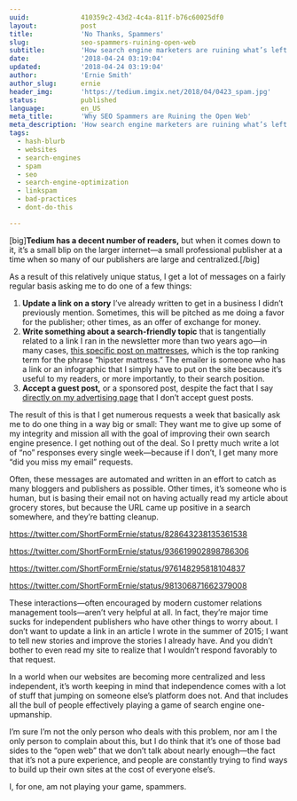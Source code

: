 ```yaml
---
uuid:             410359c2-43d2-4c4a-811f-b76c60025df0
layout:           post
title:            'No Thanks, Spammers'
slug:             seo-spammers-ruining-open-web
subtitle:         'How search engine marketers are ruining what’s left of the open web through too aggressive automation. No, I won’t add your link to my old piece.'
date:             '2018-04-24 03:19:04'
updated:          '2018-04-24 03:19:04'
author:           'Ernie Smith'
author_slug:      ernie
header_img:       'https://tedium.imgix.net/2018/04/0423_spam.jpg'
status:           published
language:         en_US
meta_title:       'Why SEO Spammers are Ruining the Open Web'
meta_description: 'How search engine marketers are ruining what’s left of the open web through too aggressive automation. No, I won’t add your link to my old piece.'
tags:
  - hash-blurb
  - websites
  - search-engines
  - spam
  - seo
  - search-engine-optimization
  - linkspam
  - bad-practices
  - dont-do-this

---
```


[big]**Tedium has a decent number of readers,** but when it comes down to it, it’s a small blip on the larger internet—a small professional publisher at a time when so many of our publishers are large and centralized.[/big]

As a result of this relatively unique status, I get a lot of messages on a fairly regular basis asking me to do one of a few things:

1. **Update a link on a story** I’ve already written to get in a business I didn’t previously mention. Sometimes, this will be pitched as me doing a favor for the publisher; other times, as an offer of exchange for money.
2. **Write something about a search-friendly topic** that is tangentially related to a link I ran in the newsletter more than two years ago—in many cases, [this specific post on mattresses](https://tedium.co/2016/01/14/hipster-mattresses-casper-yogabed/), which is the top ranking term for the phrase “hipster mattress.” The emailer is someone who has a link or an infographic that I simply have to put on the site because it’s useful to my readers, or more importantly, to their search position.
3. **Accept a guest post,** or a sponsored post, despite the fact that I say [directly on my advertising page](https://tedium.co/advertising/) that I don’t accept guest posts.

The result of this is that I get numerous requests a week that basically ask me to do one thing in a way big or small: They want me to give up some of my integrity and mission all with the goal of improving their own search engine presence. I get nothing out of the deal. So I pretty much write a lot of “no” responses every single week—because if I don’t, I get many more “did you miss my email” requests.

Often, these messages are automated and written in an effort to catch as many bloggers and publishers as possible. Other times, it’s someone who is human, but is basing their email not on having actually read my article about grocery stores, but because the URL came up positive in a search somewhere, and they’re batting cleanup.

https://twitter.com/ShortFormErnie/status/828643238135361538

https://twitter.com/ShortFormErnie/status/936619902898786306

https://twitter.com/ShortFormErnie/status/976148295818104837

https://twitter.com/ShortFormErnie/status/981306871662379008

These interactions—often encouraged by modern customer relations management tools—aren’t very helpful at all. In fact, they’re major time sucks for independent publishers who have other things to worry about. I don’t want to update a link in an article I wrote in the summer of 2015; I want to tell new stories and improve the stories I already have. And you didn’t bother to even read my site to realize that I wouldn’t respond favorably to that request.

In a world when our websites are becoming more centralized and less independent, it’s worth keeping in mind that independence comes with a lot of stuff that jumping on someone else’s platform does not. And that includes all the bull of people effectively playing a game of search engine one-upmanship.

I’m sure I’m not the only person who deals with this problem, nor am I the only person to complain about this, but I do think that it’s one of those bad sides to the “open web” that we don’t talk about nearly enough—the fact that it’s not a pure experience, and people are constantly trying to find ways to build up their own sites at the cost of everyone else’s.

I, for one, am not playing your game, spammers.
